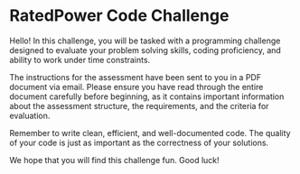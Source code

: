 # RatedPower Code Challenge

Hello! In this challenge, you will be tasked with a programming challenge designed to evaluate your problem solving skills, coding proficiency, and ability to work under time constraints.

The instructions for the assessment have been sent to you in a PDF document via email. Please ensure you have read through the entire document carefully before beginning, as it contains important information about the assessment structure, the requirements, and the criteria for evaluation.

Remember to write clean, efficient, and well-documented code. The quality of your code is just as important as the correctness of your solutions.

We hope that you will find this challenge fun. Good luck!
